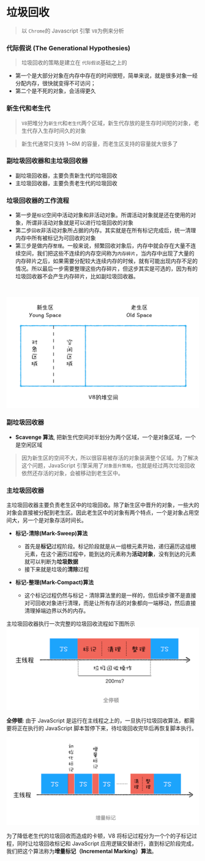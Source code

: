 # 垃圾回收

> 以 `Chrome`的 Javascript 引擎 `V8`为例来分析

### 代际假说 (The Generational Hypothesies)

> 垃圾回收的策略是建立在 `代际假说`基础之上的

- 第一个是大部分对象在内存中存在的时间很短，简单来说，就是很多对象一经分配内存，很快就变得不可访问；
- 第二个是不死的对象，会活得更久

### 新生代和老生代

> `V8`把堆分为`新生代`和`老生代`两个区域，新生代存放的是生存时间短的对象，老生代存入生存时间久的对象

> 新生代通常只支持 1~8M 的容量，而老生区支持的容量就大很多了

### 副垃圾回收器和主垃圾回收器

- 副垃圾回收器，主要负责新生代的垃圾回收
- 主垃圾回收器，主要负责老生代的垃圾回收

### 垃圾回收器的工作流程

- 第一步是`标记`空间中活动对象和非活动对象。所谓活动对象就是还在使用的对象，所谓非活动对象就是可以进行垃圾回收的对象
- 第二步`回收`非活动对象所占据的内存。其实就是在所有标记完成后，统一清理内存中所有被标记为可回收的对象
- 第三步是做内存`整理`。一般来说，频繁回收对象后，内存中就会存在大量不连续空间，我们把这些不连续的内存空间称为`内存碎片`，当内存中出现了大量的内存碎片之后，如果需要分配较大连续内存的时候，就有可能出现内存不足的情况。所以最后一步需要整理这些内存碎片，但这步其实是可选的，因为有的垃圾回收器不会产生内存碎片，比如副垃圾回收器。

<br>

![V8堆空间](./V8_heap_space.png)

### 副垃圾回收器

- **Scavenge 算法**, 把新生代空间对半划分为两个区域，一个是对象区域，一个是空闲区域

> 因为新生区的空间不大，所以很容易被存活的对象装满整个区域。为了解决这个问题，JavaScript 引擎采用了`对象晋升策略`，也就是经过两次垃圾回收依然还存活的对象，会被移动到老生区中。

### 主垃圾回收器

主垃圾回收器主要负责老生区中的垃圾回收。除了新生区中晋升的对象，一些大的对象会直接被分配到老生区。因此老生区中的对象有两个特点，一个是对象占用空间大，另一个是对象存活时间长。

- **标记-清除(Mark-Sweep)算法**

  - 首先是**标记**过程阶段。标记阶段就是从一组根元素开始，递归遍历这组根元素，在这个遍历过程中，能到达的元素称为**活动对象**，没有到达的元素就可以判断为**垃圾数据**
  - 接下来就是垃圾的**清除**过程

- **标记-整理(Mark-Compact)算法**
  - 这个标记过程仍然与标记 - 清除算法里的是一样的，但后续步骤不是直接对可回收对象进行清理，而是让所有存活的对象都向一端移动，然后直接清理掉端边界以外的内存。

主垃圾回收器执行一次完整的垃圾回收流程如下图所示
![全停顿](./all_stop.png)

**全停顿**: 由于 JavaScript 是运行在主线程之上的，一旦执行垃圾回收算法，都需要将正在执行的 JavaScript 脚本暂停下来，待垃圾回收完毕后再恢复脚本执行。

![增量标记](./incremental_mark.png)

为了降低老生代的垃圾回收而造成的卡顿，V8 将标记过程分为一个个的子标记过程，同时让垃圾回收标记和 JavaScript 应用逻辑交替进行，直到标记阶段完成，我们把这个算法称为**增量标记（Incremental Marking）算法**。
